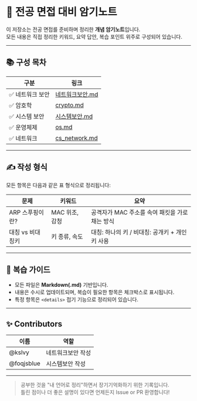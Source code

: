 # 🧠 전공 면접 대비 암기노트

이 저장소는 전공 면접를 준비하며 정리한 **개념 암기노트**입니다.  
모든 내용은 직접 정리한 키워드, 요약 답안, 복습 포인트 위주로 구성되어 있습니다.

---

## 📚 구성 목차

| 구분 | 링크 |
|------|------|
| ✅ 네트워크 보안 | [네트워크보안.md](./CS/네트워크보안.md) |
| ✅ 암호학 | [crypto.md](./crypto.md) |
| ✅ 시스템 보안 | [시스템보안.md](./CS/시스템보안.md) |
| ✅ 운영체제 | [os.md](./os.md) |
| ✅ 네트워크 | [cs_network.md](./cs_network.md) |
---

## ✍️ 작성 형식

모든 항목은 다음과 같은 표 형식으로 정리됩니다:

| 문제 | 키워드 | 요약 |
|------|--------|------|
| ARP 스푸핑이란? | MAC 위조, 감청 | 공격자가 MAC 주소를 속여 패킷을 가로채는 방식 |
| 대칭 vs 비대칭키 | 키 종류, 속도 | 대칭: 하나의 키 / 비대칭: 공개키 + 개인키 사용 |

---

## 🔁 복습 가이드

- 모든 파일은 **Markdown(.md)** 기반입니다.
- 내용은 수시로 업데이트되며, 복습이 필요한 항목은 체크박스로 표시됩니다.
- 특정 항목은 `<details>` 접기 기능으로 정리되어 있습니다.

---

## ✨ Contributors

| 이름 | 역할 |
|------|------|
| @kslvy | 네트워크보안 작성 |
| @foqjsblue | 시스템보안 작성 |
---

> 공부한 것을 "내 언어로 정리"하면서 장기기억화하기 위한 기록입니다.  
> 틀린 점이나 더 좋은 설명이 있다면 언제든지 Issue or PR 환영합니다!
